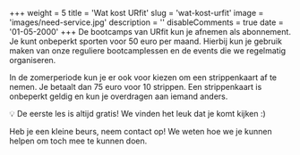 +++
weight = 5
title = 'Wat kost URfit'
slug = 'wat-kost-urfit'
image = 'images/need-service.jpg'
description = ''
disableComments = true
date = '01-05-2000'
+++ 
De bootcamps van URfit kun je afnemen als abonnement. Je kunt onbeperkt sporten voor 50 euro per maand. Hierbij kun je gebruik maken van onze reguliere bootcamplessen en de events die we regelmatig organiseren.

In de zomerperiode kun je er ook voor kiezen om een strippenkaart af te nemen. Je betaalt dan 75 euro voor 10 strippen. Een strippenkaart is onbeperkt geldig en kun je overdragen aan iemand anders.

<aside>
💡 De eerste les is altijd gratis! We vinden het leuk dat je komt kijken :)
</aside>

Heb je een kleine beurs, neem contact op! We weten hoe we je kunnen helpen om toch mee te kunnen doen.